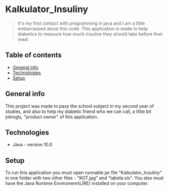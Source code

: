 # Kalkulator_Insuliny
>It's my first contact with programming in java and I am a little embarrassed about this code. This application is made to help diabetics
to measure how much insuline they should take before their meal.

## Table of contents
* [General info](#general-info)
* [Technologies](#technologies)
* [Setup](#setup)

## General info
This project was made to pass the school subject in my second year of studies, and also to help my diabetic friend who we can call, 
a little bit jokingly, "product owner" of this application.

## Technologies
* Java - version 10.0


## Setup
To run this application you must open runnable jar file "Kalkulator_Insuliny" in one folder with two other files - "KOT.jpg" and "tabela.xls". You also must have the Java Runtime Enviromenrt(JRE) installed on your computer.

